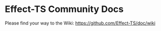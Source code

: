 # Effect-TS Community Docs

Please find your way to the Wiki: https://github.com/Effect-TS/doc/wiki

